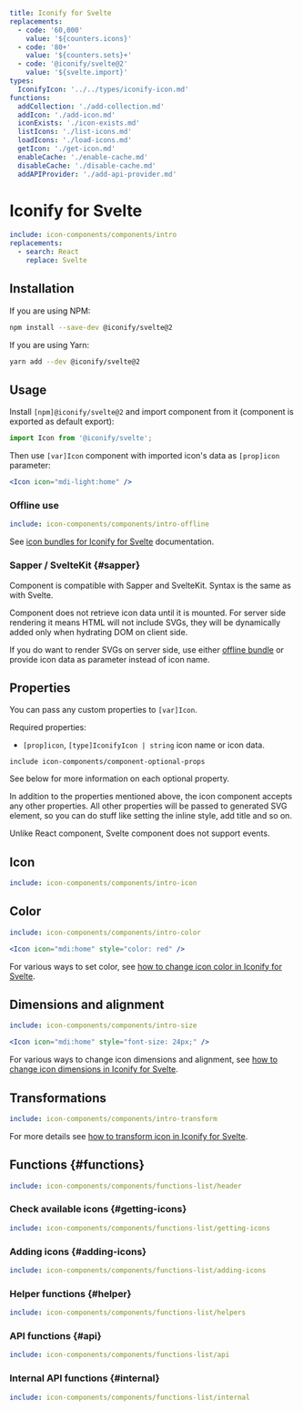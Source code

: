 ```yaml
title: Iconify for Svelte
replacements:
  - code: '60,000'
    value: '${counters.icons}'
  - code: '80+'
    value: '${counters.sets}+'
  - code: '@iconify/svelte@2'
    value: '${svelte.import}'
types:
  IconifyIcon: '../../types/iconify-icon.md'
functions:
  addCollection: './add-collection.md'
  addIcon: './add-icon.md'
  iconExists: './icon-exists.md'
  listIcons: './list-icons.md'
  loadIcons: './load-icons.md'
  getIcon: './get-icon.md'
  enableCache: './enable-cache.md'
  disableCache: './disable-cache.md'
  addAPIProvider: './add-api-provider.md'
```

# Iconify for Svelte

```yaml
include: icon-components/components/intro
replacements:
  - search: React
    replace: Svelte
```

## Installation

If you are using NPM:

```bash
npm install --save-dev @iconify/svelte@2
```

If you are using Yarn:

```bash
yarn add --dev @iconify/svelte@2
```

## Usage

Install `[npm]@iconify/svelte@2` and import component from it (component is exported as default export):

```js
import Icon from '@iconify/svelte';
```

Then use `[var]Icon` component with imported icon's data as `[prop]icon` parameter:

```jsx
<Icon icon="mdi-light:home" />
```

### Offline use

```yaml
include: icon-components/components/intro-offline
```

See [icon bundles for Iconify for Svelte](../../sources/bundles/svelte.md) documentation.

### Sapper / SvelteKit {#sapper}

Component is compatible with Sapper and SvelteKit. Syntax is the same as with Svelte.

Component does not retrieve icon data until it is mounted. For server side rendering it means HTML will not include SVGs, they will be dynamically added only when hydrating DOM on client side.

If you do want to render SVGs on server side, use either [offline bundle](./offline.md) or provide icon data as parameter instead of icon name.

## Properties

You can pass any custom properties to `[var]Icon`.

Required properties:

- `[prop]icon`, `[type]IconifyIcon | string` icon name or icon data.

`include icon-components/component-optional-props`

See below for more information on each optional property.

In addition to the properties mentioned above, the icon component accepts any other properties. All other properties will be passed to generated SVG element, so you can do stuff like setting the inline style, add title and so on.

Unlike React component, Svelte component does not support events.

## Icon

```yaml
include: icon-components/components/intro-icon
```

## Color

```yaml
include: icon-components/components/intro-color
```

```jsx
<Icon icon="mdi:home" style="color: red" />
```

For various ways to set color, see [how to change icon color in Iconify for Svelte](./color.md).

## Dimensions and alignment

```yaml
include: icon-components/components/intro-size
```

```jsx
<Icon icon="mdi:home" style="font-size: 24px;" />
```

For various ways to change icon dimensions and alignment, see [how to change icon dimensions in Iconify for Svelte](./dimensions.md).

## Transformations

```yaml
include: icon-components/components/intro-transform
```

For more details see [how to transform icon in Iconify for Svelte](./transform.md).

## Functions {#functions}

```yaml
include: icon-components/components/functions-list/header
```

### Check available icons {#getting-icons}

```yaml
include: icon-components/components/functions-list/getting-icons
```

### Adding icons {#adding-icons}

```yaml
include: icon-components/components/functions-list/adding-icons
```

### Helper functions {#helper}

```yaml
include: icon-components/components/functions-list/helpers
```

### API functions {#api}

```yaml
include: icon-components/components/functions-list/api
```

### Internal API functions {#internal}

```yaml
include: icon-components/components/functions-list/internal
```
